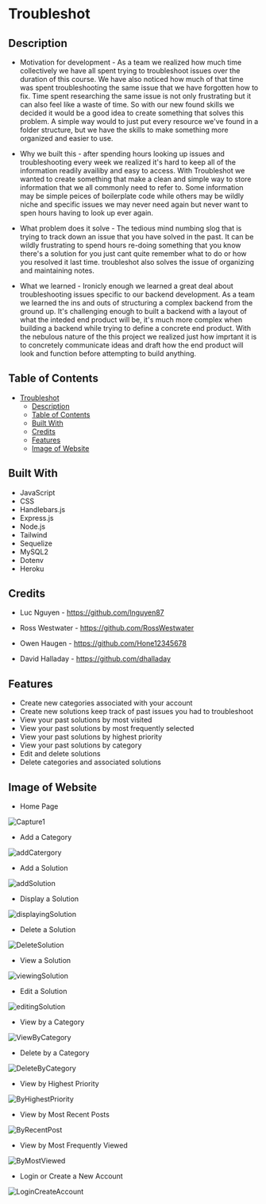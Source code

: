 # Troubleshot


## Description

- Motivation for development - As a team we realized how much time collectively we have all spent trying to troubleshoot issues over the duration of this course. We have also noticed how much of that time was spent troubleshooting the same issue that we have forgotten how to fix. Time spent researching the same issue is not only frustrating but it can also feel like a waste of time. So with our new found skills we decided it would be a good idea to create something that solves this problem. A simple way would to just put every resource we've found in a folder structure, but we have the skills to make something more organized and easier to use.

- Why we built this - after spending hours looking up issues and troubleshooting every week we realized it's hard to keep all of the information readily availiby and easy to access. With Troubleshot we wanted to create something that make a clean and simple way to store information that we all commonly need to refer to. Some information may be simple peices of boilerplate code while others may be wildly niche and specific issues we may never need again but never want to spen hours having to look up ever again.

- What problem does it solve - The tedious mind numbing slog that is trying to track down an issue that you have solved in the past. It can be wildly frustrating to spend hours re-doing something that you know there's a solution for you just cant quite remember what to do or how you resolved it last time.
troubleshot also solves the issue of organizing and maintaining notes.

- What we learned - Ironicly enough we learned a great deal about troubleshooting issues specific to our backend development. As a team we learned the ins and outs of structuring a complex backend from the ground up. It's challenging enough to built a backend with a layout of what the inteded end product will be, it's much more complex when building a backend while trying to define a concrete end product. With the nebulous nature of the this project we realized just how imprtant it is to concretely communicate ideas and draft how the end product will look and function before attempting to build anything.


## Table of Contents

- [Troubleshot](#troubleshot)
  - [Description](#description)
  - [Table of Contents](#table-of-contents)
  - [Built With](#built-with)
  - [Credits](#credits)
  - [Features](#features)
  - [Image of Website](#image-of-website)


## Built With

- JavaScript
- CSS
- Handlebars.js
- Express.js
- Node.js
- Tailwind
- Sequelize
- MySQL2
- Dotenv
- Heroku


## Credits

- Luc Nguyen - https://github.com/lnguyen87

- Ross Westwater - https://github.com/RossWestwater

- Owen Haugen - https://github.com/Hone12345678

- David Halladay - https://github.com/dhalladay 


## Features

-  Create new categories associated with your account
-  Create new solutions keep track of past issues you had to troubleshoot
-  View your past solutions by most visited
-  View your past solutions by most frequently selected
-  View your past solutions by highest priority
-  View your past solutions by category
-  Edit and delete solutions
-  Delete categories and associated solutions


## Image of Website

- Home Page

![Capture1](https://user-images.githubusercontent.com/46331608/154000882-3c975719-00cb-4dbf-8cf7-89a86d0ce29a.JPG)

- Add a Category

![addCatergory](https://user-images.githubusercontent.com/46331608/154005072-7a22f5d1-69f8-4b72-8c54-cf376959bf8d.JPG)

- Add a Solution 

![addSolution](https://user-images.githubusercontent.com/46331608/154005113-6e8e323d-869b-438b-a42e-cae82d80478a.JPG)


- Display a Solution

![displayingSolution](https://user-images.githubusercontent.com/46331608/154005196-297e2a60-ee23-4633-8093-f1ee9bbede6c.JPG)

- Delete a Solution

![DeleteSolution](https://user-images.githubusercontent.com/46331608/154005286-f172dc4b-93a2-4493-858a-62fc5adaac13.JPG)

- View a Solution

![viewingSolution](https://user-images.githubusercontent.com/46331608/154005238-435f9589-51f2-4efc-bd2c-ade3d16db7ae.JPG)

- Edit a Solution

![editingSolution](https://user-images.githubusercontent.com/46331608/154005335-083a4068-6ef0-4400-8006-7d6f3b6a3cad.JPG)

- View by a Category

![ViewByCategory](https://user-images.githubusercontent.com/46331608/154005381-13fd9ac0-d243-430b-a2fb-280b672cd3f6.JPG)

- Delete by a Category

![DeleteByCategory](https://user-images.githubusercontent.com/46331608/154005419-85fc39a0-bd46-4b2b-884e-f532da0eab43.JPG)

- View by Highest Priority

![ByHighestPriority](https://user-images.githubusercontent.com/46331608/154005473-4ea4536f-c5d8-45ec-95ef-dc2b9d110e03.JPG)

- View by Most Recent Posts

![ByRecentPost](https://user-images.githubusercontent.com/46331608/154005522-3bd6a02b-5db9-4221-8c23-72078168c793.JPG)

- View by Most Frequently Viewed

![ByMostViewed](https://user-images.githubusercontent.com/46331608/154005571-01fa3427-d867-4dd6-b328-05b33096455e.JPG)

- Login or Create a New Account

![LoginCreateAccount](https://user-images.githubusercontent.com/46331608/154005603-2e872981-16f5-472b-8af9-5af34638eb04.JPG)
